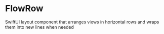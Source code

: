 # FlowRow
SwiftUI layout component that arranges views in horizontal rows and wraps them into new lines when needed
